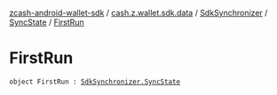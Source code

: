 [zcash-android-wallet-sdk](../../../index.md) / [cash.z.wallet.sdk.data](../../index.md) / [SdkSynchronizer](../index.md) / [SyncState](index.md) / [FirstRun](./-first-run.md)

# FirstRun

`object FirstRun : `[`SdkSynchronizer.SyncState`](index.md)